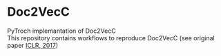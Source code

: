 # Doc2VecC
PyTroch implemantation of Doc2VecC <br>
This repository contains workflows to reproduce Doc2VecC (see original paper [ICLR, 2017](https://openreview.net/pdf?id=B1Igu2ogg))
